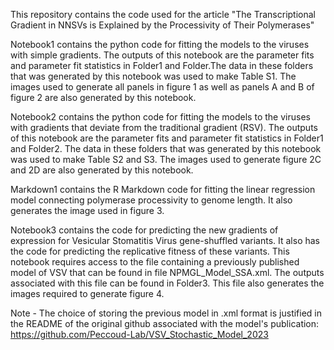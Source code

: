 This repository contains the code used for the article "The Transcriptional Gradient in NNSVs is Explained by the Processivity of Their Polymerases"

Notebook1 contains the python code for fitting the models to the viruses with simple gradients. The outputs of this notebook are the parameter fits and parameter fit statistics in Folder1 and Folder.The data in these folders that was generated by this notebook was used to make Table S1. The images used to generate all panels in figure 1 as well as panels A and B of figure 2 are also generated by this notebook.

Notebook2 contains the python code for fitting the models to the viruses with gradients that deviate from the traditional gradient (RSV). The outputs of this notebook are the parameter fits and parameter fit statistics in Folder1 and Folder2. The data in these folders that was generated by this notebook was used to make Table S2 and S3. The images used to generate figure 2C and 2D are also generated by this notebook.

Markdown1 contains the R Markdown code for fitting the linear regression model connecting polymerase processivity to genome length. It also generates the image used in figure 3.

Notebook3 contains the code for predicting the new gradients of expression for Vesicular Stomatitis Virus gene-shuffled variants. It also has the code for predicting the replicative fitness of these variants. This notebook requires access to the file containing a previously published model of VSV that can be found in file NPMGL_Model_SSA.xml. The outputs associated with this file can be found in Folder3. This file also generates the images required to generate figure 4.

Note - The choice of storing the previous model in .xml format is justified in the README of the original github associated with the model's publication:
https://github.com/Peccoud-Lab/VSV_Stochastic_Model_2023
